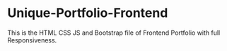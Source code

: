 # Unique-Portfolio-Frontend
This is the HTML CSS JS and Bootstrap file of Frontend Portfolio with full Responsiveness.

